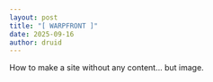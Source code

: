 ```yaml
---
layout: post
title: "[ WARPFRONT ]"
date: 2025-09-16
author: druid
---
```


How to make a site without any content... but image.
